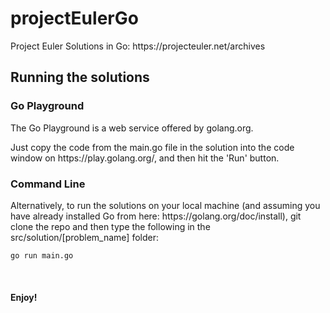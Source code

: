 <h1>projectEulerGo</h1>
<p>Project Euler Solutions in Go: https://projecteuler.net/archives</p>

<h2>Running the solutions</h2>
<h3>Go Playground</h3>
<p>The Go Playground is a web service offered by golang.org.</p>

<p>Just copy the code from the main.go file in the solution into the code window on https://play.golang.org/, and then hit the 'Run' button.</p>

<h3>Command Line</h3>
<p>Alternatively, to run the solutions on your local machine (and assuming you have already installed Go from here: https://golang.org/doc/install), git clone the repo and then type the following in the src/solution/[problem_name] folder:

```
go run main.go
```
</p>
<br/>
<h4>Enjoy!</h4>
